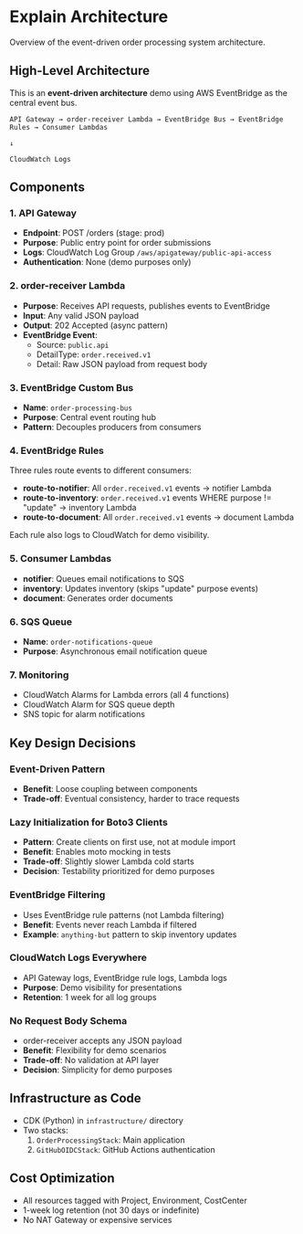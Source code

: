 # Explain Architecture

Overview of the event-driven order processing system architecture.

## High-Level Architecture

This is an **event-driven architecture** demo using AWS EventBridge as the central event bus.

```
API Gateway → order-receiver Lambda → EventBridge Bus → EventBridge Rules → Consumer Lambdas
                                                                          ↓
                                                                    CloudWatch Logs
```

## Components

### 1. API Gateway
- **Endpoint**: POST /orders (stage: prod)
- **Purpose**: Public entry point for order submissions
- **Logs**: CloudWatch Log Group `/aws/apigateway/public-api-access`
- **Authentication**: None (demo purposes only)

### 2. order-receiver Lambda
- **Purpose**: Receives API requests, publishes events to EventBridge
- **Input**: Any valid JSON payload
- **Output**: 202 Accepted (async pattern)
- **EventBridge Event**:
  - Source: `public.api`
  - DetailType: `order.received.v1`
  - Detail: Raw JSON payload from request body

### 3. EventBridge Custom Bus
- **Name**: `order-processing-bus`
- **Purpose**: Central event routing hub
- **Pattern**: Decouples producers from consumers

### 4. EventBridge Rules
Three rules route events to different consumers:

- **route-to-notifier**: All `order.received.v1` events → notifier Lambda
- **route-to-inventory**: `order.received.v1` events WHERE purpose != "update" → inventory Lambda
- **route-to-document**: All `order.received.v1` events → document Lambda

Each rule also logs to CloudWatch for demo visibility.

### 5. Consumer Lambdas
- **notifier**: Queues email notifications to SQS
- **inventory**: Updates inventory (skips "update" purpose events)
- **document**: Generates order documents

### 6. SQS Queue
- **Name**: `order-notifications-queue`
- **Purpose**: Asynchronous email notification queue

### 7. Monitoring
- CloudWatch Alarms for Lambda errors (all 4 functions)
- CloudWatch Alarm for SQS queue depth
- SNS topic for alarm notifications

## Key Design Decisions

### Event-Driven Pattern
- **Benefit**: Loose coupling between components
- **Trade-off**: Eventual consistency, harder to trace requests

### Lazy Initialization for Boto3 Clients
- **Pattern**: Create clients on first use, not at module import
- **Benefit**: Enables moto mocking in tests
- **Trade-off**: Slightly slower Lambda cold starts
- **Decision**: Testability prioritized for demo purposes

### EventBridge Filtering
- Uses EventBridge rule patterns (not Lambda filtering)
- **Benefit**: Events never reach Lambda if filtered
- **Example**: `anything-but` pattern to skip inventory updates

### CloudWatch Logs Everywhere
- API Gateway logs, EventBridge rule logs, Lambda logs
- **Purpose**: Demo visibility for presentations
- **Retention**: 1 week for all log groups

### No Request Body Schema
- order-receiver accepts any JSON payload
- **Benefit**: Flexibility for demo scenarios
- **Trade-off**: No validation at API layer
- **Decision**: Simplicity for demo purposes

## Infrastructure as Code
- CDK (Python) in `infrastructure/` directory
- Two stacks:
  1. `OrderProcessingStack`: Main application
  2. `GitHubOIDCStack`: GitHub Actions authentication

## Cost Optimization
- All resources tagged with Project, Environment, CostCenter
- 1-week log retention (not 30 days or indefinite)
- No NAT Gateway or expensive services
